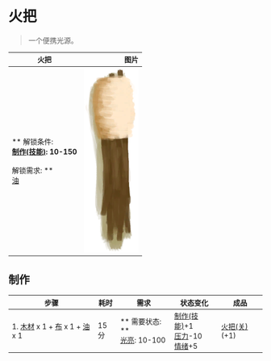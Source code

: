 # 火把  
> 一个便携光源。  
  
  火把  |   图片   
 ----  |  ----:   
 ** 解锁条件: **<br>[制作(技能)](Skill_Crafting.md): 10-150<br><br>** 解锁需求: **<br>[油](LQ_Oil.md)  |  ![](Sprite/Torch.png)   
  
## 制作  
步骤  |  耗时  |  需求  |  状态变化  |  成品  
----  |  ----  |  ----  |  ----  |  ----  
1. [木材](Wood.md) x 1 + [布](Cloth.md) x 1 + [油](LQ_Oil.md) x 1  |  15分  |  ** 需要状态: **<br>[光亮](Light.md): 10-100  |  [制作(技能)](Skill_Crafting.md)+1<br>[压力](Stress.md)-10<br>[情绪](Morale.md)+5  |  [火把(关)](TorchOff.md)(+1)  
